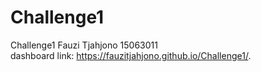 # Challenge1
 Challenge1 Fauzi Tjahjono 15063011 <br>
 dashboard link: https://fauzitjahjono.github.io/Challenge1/.
